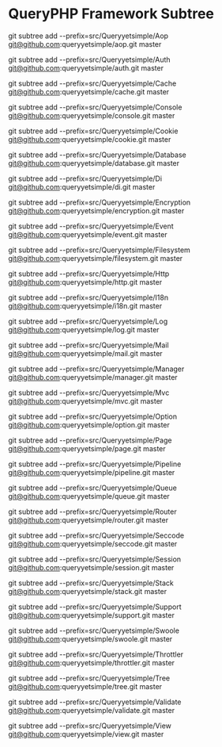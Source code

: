 # QueryPHP Framework Subtree

git subtree add --prefix=src/Queryyetsimple/Aop git@github.com:queryyetsimple/aop.git master

git subtree add --prefix=src/Queryyetsimple/Auth git@github.com:queryyetsimple/auth.git master

git subtree add --prefix=src/Queryyetsimple/Cache git@github.com:queryyetsimple/cache.git master

git subtree add --prefix=src/Queryyetsimple/Console git@github.com:queryyetsimple/console.git master

git subtree add --prefix=src/Queryyetsimple/Cookie git@github.com:queryyetsimple/cookie.git master

git subtree add --prefix=src/Queryyetsimple/Database git@github.com:queryyetsimple/database.git master

git subtree add --prefix=src/Queryyetsimple/Di git@github.com:queryyetsimple/di.git master

git subtree add --prefix=src/Queryyetsimple/Encryption git@github.com:queryyetsimple/encryption.git master

git subtree add --prefix=src/Queryyetsimple/Event git@github.com:queryyetsimple/event.git master

git subtree add --prefix=src/Queryyetsimple/Filesystem git@github.com:queryyetsimple/filesystem.git master

git subtree add --prefix=src/Queryyetsimple/Http git@github.com:queryyetsimple/http.git master

git subtree add --prefix=src/Queryyetsimple/I18n git@github.com:queryyetsimple/i18n.git master

git subtree add --prefix=src/Queryyetsimple/Log git@github.com:queryyetsimple/log.git master

git subtree add --prefix=src/Queryyetsimple/Mail git@github.com:queryyetsimple/mail.git master

git subtree add --prefix=src/Queryyetsimple/Manager git@github.com:queryyetsimple/manager.git master

git subtree add --prefix=src/Queryyetsimple/Mvc git@github.com:queryyetsimple/mvc.git master

git subtree add --prefix=src/Queryyetsimple/Option git@github.com:queryyetsimple/option.git master

git subtree add --prefix=src/Queryyetsimple/Page git@github.com:queryyetsimple/page.git master

git subtree add --prefix=src/Queryyetsimple/Pipeline git@github.com:queryyetsimple/pipeline.git master

git subtree add --prefix=src/Queryyetsimple/Queue git@github.com:queryyetsimple/queue.git master

git subtree add --prefix=src/Queryyetsimple/Router git@github.com:queryyetsimple/router.git master

git subtree add --prefix=src/Queryyetsimple/Seccode git@github.com:queryyetsimple/seccode.git master

git subtree add --prefix=src/Queryyetsimple/Session git@github.com:queryyetsimple/session.git master

git subtree add --prefix=src/Queryyetsimple/Stack git@github.com:queryyetsimple/stack.git master

git subtree add --prefix=src/Queryyetsimple/Support git@github.com:queryyetsimple/support.git master

git subtree add --prefix=src/Queryyetsimple/Swoole git@github.com:queryyetsimple/swoole.git master

git subtree add --prefix=src/Queryyetsimple/Throttler git@github.com:queryyetsimple/throttler.git master

git subtree add --prefix=src/Queryyetsimple/Tree git@github.com:queryyetsimple/tree.git master

git subtree add --prefix=src/Queryyetsimple/Validate git@github.com:queryyetsimple/validate.git master

git subtree add --prefix=src/Queryyetsimple/View git@github.com:queryyetsimple/view.git master
